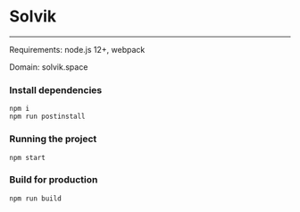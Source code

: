 # Solvik

---

Requirements: node.js 12+, webpack

Domain: solvik.space

### Install dependencies

    npm i
    npm run postinstall

### Running the project

    npm start

### Build for production

    npm run build
